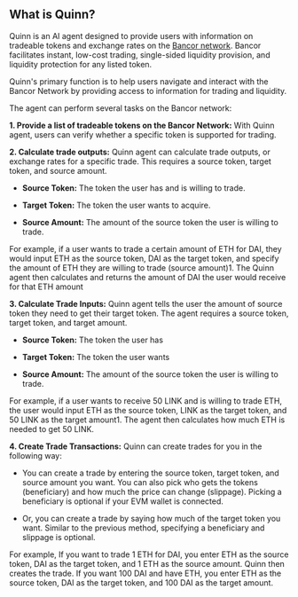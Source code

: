 
## What is Quinn?

Quinn is an AI agent designed to provide users with information on tradeable tokens and exchange rates on the [Bancor network](https://bancor.network/).  Bancor facilitates instant, low-cost trading, single-sided liquidity provision, and liquidity protection for any listed token.

Quinn's primary function is to help users navigate and interact with the Bancor Network by providing access to information for trading and liquidity. 

The agent can perform several tasks on the Bancor network:

**1. Provide a list of tradeable tokens on the Bancor Network:** With Quinn agent, users can verify whether a specific token is supported for trading. 

**2. Calculate trade outputs:**  Quinn agent can calculate trade outputs, or exchange rates for a specific trade. This requires a source token, target token, and source amount.

- **Source Token:** The token the user has and is willing to trade.
  
- **Target Token:** The token the user wants to acquire.
  
- **Source Amount:** The amount of the source token the user is willing to trade.

For example, if a user wants to trade a certain amount of ETH for DAI, they would input ETH as the source token, DAI as the target token, and specify the amount of ETH they are willing to trade (source amount)1. The Quinn agent then calculates and returns the amount of DAI the user would receive for that ETH amount

**3. Calculate Trade Inputs:** Quinn agent tells the user the amount of source token they need to get their target token. The agent requires a source token, target token, and target amount.  

- **Source Token:** The token the user has
  
- **Target Token:** The token the user wants
  
- **Source Amount:** The amount of the source token the user is willing to trade.

For example, if a user wants to receive 50 LINK and is willing to trade ETH, the user would input ETH as the source token, LINK as the target token, and 50 LINK as the target amount1. The agent then calculates how much ETH is needed to get 50 LINK.

**4. Create Trade Transactions:**  Quinn can create trades for you in the following way:

- You can create a trade by entering the source token, target token, and source amount you want. You can also pick who gets the tokens (beneficiary) and how much the price can change (slippage). Picking a beneficiary is optional if your EVM wallet is connected.

- Or, you can create a trade by saying how much of the target token you want. Similar to the previous method, specifying a beneficiary and slippage is optional.

For example, If you want to trade 1 ETH for DAI, you enter ETH as the source token, DAI as the target token, and 1 ETH as the source amount. Quinn then creates the trade. If you want 100 DAI and have ETH, you enter ETH as the source token, DAI as the target token, and 100 DAI as the target amount.



